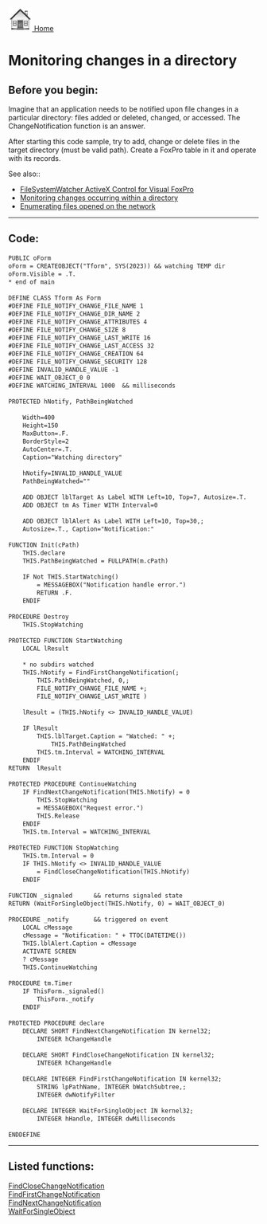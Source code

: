 [<img src="../images/home.png"> Home ](https://github.com/VFPX/Win32API)  

# Monitoring changes in a directory

## Before you begin:
Imagine that an application needs to be notified upon file changes in a particular directory: files added or deleted, changed, or accessed. The ChangeNotification function is an answer.   

After starting this code sample, try to add, change or delete files in the target directory (must be valid path). Create a FoxPro table in it and operate with its records.  

See also::

* [FileSystemWatcher ActiveX Control for Visual FoxPro](sample_000.md)  
* [Monitoring changes occurring within a directory](sample_400.md)  
* [Enumerating files opened on the network](sample_121.md)  
  
***  


## Code:
```foxpro  
PUBLIC oForm
oForm = CREATEOBJECT("Tform", SYS(2023)) && watching TEMP dir
oForm.Visible = .T.
* end of main

DEFINE CLASS Tform As Form
#DEFINE FILE_NOTIFY_CHANGE_FILE_NAME 1
#DEFINE FILE_NOTIFY_CHANGE_DIR_NAME 2
#DEFINE FILE_NOTIFY_CHANGE_ATTRIBUTES 4
#DEFINE FILE_NOTIFY_CHANGE_SIZE 8
#DEFINE FILE_NOTIFY_CHANGE_LAST_WRITE 16
#DEFINE FILE_NOTIFY_CHANGE_LAST_ACCESS 32
#DEFINE FILE_NOTIFY_CHANGE_CREATION 64
#DEFINE FILE_NOTIFY_CHANGE_SECURITY 128
#DEFINE INVALID_HANDLE_VALUE -1
#DEFINE WAIT_OBJECT_0 0
#DEFINE WATCHING_INTERVAL 1000  && milliseconds

PROTECTED hNotify, PathBeingWatched

	Width=400
	Height=150
	MaxButton=.F.
	BorderStyle=2
	AutoCenter=.T.
	Caption="Watching directory"

	hNotify=INVALID_HANDLE_VALUE
	PathBeingWatched=""
	
	ADD OBJECT lblTarget As Label WITH Left=10, Top=7, Autosize=.T.
	ADD OBJECT tm As Timer WITH Interval=0

	ADD OBJECT lblAlert As Label WITH Left=10, Top=30,;
	Autosize=.T., Caption="Notification:"

FUNCTION Init(cPath)
	THIS.declare
	THIS.PathBeingWatched = FULLPATH(m.cPath)

	IF Not THIS.StartWatching()
		= MESSAGEBOX("Notification handle error.")
		RETURN .F.
	ENDIF

PROCEDURE Destroy
	THIS.StopWatching

PROTECTED FUNCTION StartWatching
	LOCAL lResult

	* no subdirs watched
	THIS.hNotify = FindFirstChangeNotification(;
		THIS.PathBeingWatched, 0,;
		FILE_NOTIFY_CHANGE_FILE_NAME +;
		FILE_NOTIFY_CHANGE_LAST_WRITE )

	lResult = (THIS.hNotify <> INVALID_HANDLE_VALUE)

	IF lResult
		THIS.lblTarget.Caption = "Watched: " +;
			THIS.PathBeingWatched
		THIS.tm.Interval = WATCHING_INTERVAL
	ENDIF
RETURN  lResult

PROTECTED PROCEDURE ContinueWatching
	IF FindNextChangeNotification(THIS.hNotify) = 0
		THIS.StopWatching
		= MESSAGEBOX("Request error.")
		THIS.Release
	ENDIF
	THIS.tm.Interval = WATCHING_INTERVAL

PROTECTED FUNCTION StopWatching
	THIS.tm.Interval = 0
	IF THIS.hNotify <> INVALID_HANDLE_VALUE
		= FindCloseChangeNotification(THIS.hNotify)
	ENDIF

FUNCTION _signaled		&& returns signaled state
RETURN (WaitForSingleObject(THIS.hNotify, 0) = WAIT_OBJECT_0)

PROCEDURE _notify		&& triggered on event
	LOCAL cMessage
	cMessage = "Notification: " + TTOC(DATETIME())
	THIS.lblAlert.Caption = cMessage
	ACTIVATE SCREEN
	? cMessage
	THIS.ContinueWatching

PROCEDURE tm.Timer
	IF ThisForm._signaled()
		ThisForm._notify
	ENDIF

PROTECTED PROCEDURE declare
	DECLARE SHORT FindNextChangeNotification IN kernel32;
		INTEGER hChangeHandle

	DECLARE SHORT FindCloseChangeNotification IN kernel32;
		INTEGER hChangeHandle

	DECLARE INTEGER FindFirstChangeNotification IN kernel32;
		STRING lpPathName, INTEGER bWatchSubtree,;
		INTEGER dwNotifyFilter

	DECLARE INTEGER WaitForSingleObject IN kernel32;
		INTEGER hHandle, INTEGER dwMilliseconds

ENDDEFINE  
```  
***  


## Listed functions:
[FindCloseChangeNotification](../libraries/kernel32/FindCloseChangeNotification.md)  
[FindFirstChangeNotification](../libraries/kernel32/FindFirstChangeNotification.md)  
[FindNextChangeNotification](../libraries/kernel32/FindNextChangeNotification.md)  
[WaitForSingleObject](../libraries/kernel32/WaitForSingleObject.md)  
